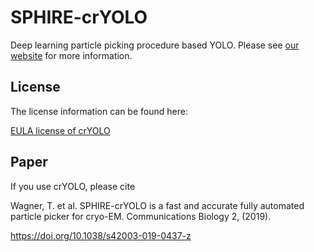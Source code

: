 # SPHIRE-crYOLO

Deep learning particle picking procedure based YOLO.
Please see [our website](http://sphire.mpg.de/wiki/doku.php?id=downloads:cryolo_1) for more information.

## License
The license information can be found here:

[EULA license of crYOLO](http://sphire.mpg.de/wiki/doku.php?id=cryolo_license)

## Paper
If you use crYOLO, please cite

Wagner, T. et al. SPHIRE-crYOLO is a fast and accurate fully automated particle picker for cryo-EM. Communications Biology 2, (2019).
 
 https://doi.org/10.1038/s42003-019-0437-z